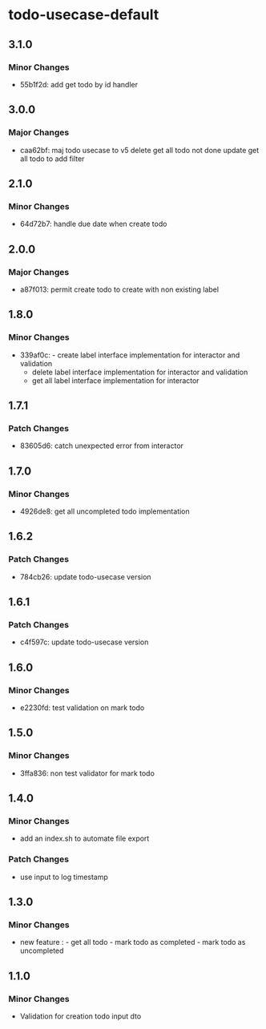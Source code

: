 # todo-usecase-default

## 3.1.0

### Minor Changes

- 55b1f2d: add get todo by id handler

## 3.0.0

### Major Changes

- caa62bf: maj todo usecase to v5
  delete get all todo not done
  update get all todo to add filter

## 2.1.0

### Minor Changes

- 64d72b7: handle due date when create todo

## 2.0.0

### Major Changes

- a87f013: permit create todo to create with non existing label

## 1.8.0

### Minor Changes

- 339af0c: - create label interface implementation for interactor and validation
  - delete label interface implementation for interactor and validation
  - get all label interface implementation for interactor

## 1.7.1

### Patch Changes

- 83605d6: catch unexpected error from interactor

## 1.7.0

### Minor Changes

- 4926de8: get all uncompleted todo implementation

## 1.6.2

### Patch Changes

- 784cb26: update todo-usecase version

## 1.6.1

### Patch Changes

- c4f597c: update todo-usecase version

## 1.6.0

### Minor Changes

- e2230fd: test validation on mark todo

## 1.5.0

### Minor Changes

- 3ffa836: non test validator for mark todo

## 1.4.0

### Minor Changes

- add an index.sh to automate file export

### Patch Changes

- use input to log timestamp

## 1.3.0

### Minor Changes

- new feature : - get all todo - mark todo as completed - mark todo as uncompleted

## 1.1.0

### Minor Changes

- Validation for creation todo input dto
